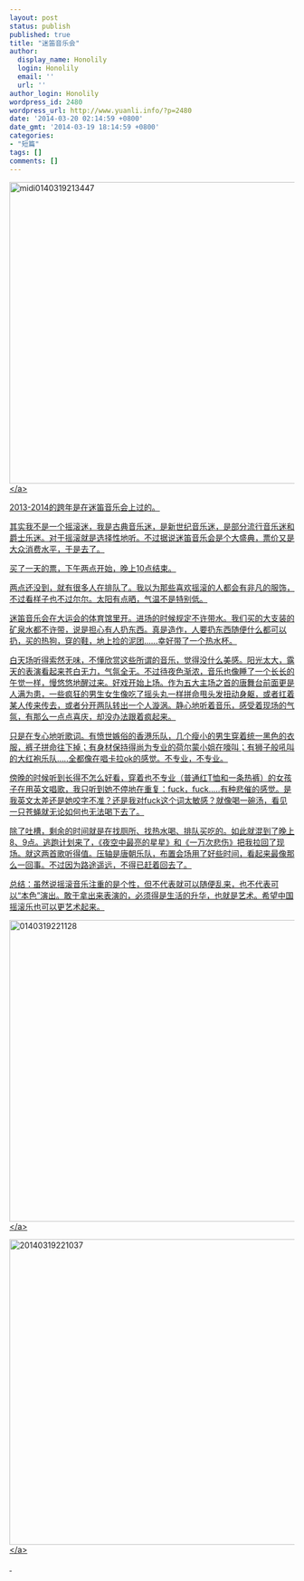 ```yaml
---
layout: post
status: publish
published: true
title: "迷笛音乐会"
author:
  display_name: Honolily
  login: Honolily
  email: ''
  url: ''
author_login: Honolily
wordpress_id: 2480
wordpress_url: http://www.yuanli.info/?p=2480
date: '2014-03-20 02:14:59 +0800'
date_gmt: '2014-03-19 18:14:59 +0800'
categories:
- "短篇"
tags: []
comments: []
---
```

<p><a href="http:&#47;&#47;www.yuanli.info&#47;archives&#47;2480.html&#47;midi0140319213447" rel="attachment wp-att-2481"><img class="aligncenter size-large wp-image-2481" alt="midi0140319213447" src="http:&#47;&#47;www.yuanli.info&#47;wp-content&#47;uploads&#47;2014&#47;03&#47;midi0140319213447-800x533.jpg" width="800" height="533" &#47;><&#47;a></p>
<p>2013-2014的跨年是在迷笛音乐会上过的。</p>
<p>其实我不是一个摇滚迷，我是古典音乐迷，是新世纪音乐迷，是部分流行音乐迷和爵士乐迷。对于摇滚就是选择性地听。不过据说迷笛音乐会是个大盛典，票价又是大众消费水平，于是去了。</p>
<p>买了一天的票，下午两点开始，晚上10点结束。</p>
<p>两点还没到，就有很多人在排队了。我以为那些喜欢摇滚的人都会有非凡的服饰，不过看样子也不过尔尔。太阳有点晒，气温不是特别低。</p>
<p>迷笛音乐会在大运会的体育馆里开。进场的时候规定不许带水。我们买的大支装的矿泉水都不许带，说是担心有人扔东西。真是造作，人要扔东西随便什么都可以扔，买的热狗，穿的鞋，地上捡的泥团......幸好带了一个热水杯。</p>
<p>白天场听得索然无味，不懂欣赏这些所谓的音乐，觉得没什么美感。阳光太大，露天的表演看起来苍白无力，气氛全无。不过待夜色渐浓，音乐也像睡了一个长长的午觉一样，慢悠悠地醒过来。好戏开始上场。作为五大主场之首的唐舞台前面更是人满为患，一些疯狂的男生女生像吃了摇头丸一样拼命甩头发扭动身躯，或者扛着某人传来传去，或者分开两队转出一个人漩涡。静心地听着音乐，感受着现场的气氛，有那么一点点喜庆，却没办法跟着疯起来。</p>
<p>只是在专心地听歌词。有愤世嫉俗的香港乐队，几个瘦小的男生穿着统一黑色的衣服，裤子拼命往下掉；有身材保持得尚为专业的荷尔蒙小姐在嚎叫；有狮子般吼叫的大红袍乐队.....全都像在唱卡拉ok的感觉。不专业，不专业。</p>
<p>傍晚的时候听到长得不怎么好看，穿着也不专业（普通红T恤和一条热裤）的女孩子在用英文唱歌，我只听到她不停地在重复：fuck，fuck.....有种悲催的感觉。是我英文太差还是她咬字不准？还是我对fuck这个词太敏感？就像喝一碗汤，看见一只苍蝇就无论如何也无法喝下去了。</p>
<p>除了吐槽，剩余的时间就是在找厕所、找热水喝、排队买吃的。如此就混到了晚上8、9点。逃跑计划来了，《夜空中最亮的星星》和《一万次悲伤》把我拉回了现场。就这两首歌听得值。压轴是唐朝乐队，布置会场用了好些时间，看起来最像那么一回事。不过因为路途遥远，不得已赶着回去了。</p>
<p>总结：虽然说摇滚音乐注重的是个性，但不代表就可以随便乱来，也不代表可以&ldquo;本色&rdquo;演出。敢于拿出来表演的，必须得是生活的升华，也就是艺术。希望中国摇滚乐也可以更艺术起来。</p>
<p><a href="http:&#47;&#47;www.yuanli.info&#47;archives&#47;2480.html&#47;attachment&#47;0140319221128" rel="attachment wp-att-2482"><img class="aligncenter size-large wp-image-2482" alt="0140319221128" src="http:&#47;&#47;www.yuanli.info&#47;wp-content&#47;uploads&#47;2014&#47;03&#47;0140319221128-800x533.jpg" width="800" height="533" &#47;><&#47;a></p>
<p><a href="http:&#47;&#47;www.yuanli.info&#47;archives&#47;2480.html&#47;attachment&#47;20140319221037" rel="attachment wp-att-2483"><img class="aligncenter size-large wp-image-2483" alt="20140319221037" src="http:&#47;&#47;www.yuanli.info&#47;wp-content&#47;uploads&#47;2014&#47;03&#47;20140319221037-800x540.jpg" width="800" height="540" &#47;><&#47;a></p>
<p>&nbsp;</p>
